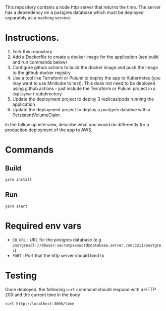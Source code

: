 This repository contains a node http server that returns the time. 
The server has a dependency on a postgres database which must be deployed separately as a backing service.

# Instructions.

1. Fork this repository
2. Add a Dockerfile to create a docker image for the application (see build and run commands below)
3. Configure github actions to build the docker image and push the image to the github docker registry
4. Use a tool like Terraform or Pulumi to deploy the app to Kubernetes (you may want to use Minikube to test). This does not need to be deployed using github actions - just include the Terraform or Pulumi project in a `deployment` subdirectory.
5. Update the deployment project to deploy 3 replicas/pods running the application
6. Update the deployment project to deploy a postgres databse with a PersistentVolumeClaim

In the follow up interview, describe what you would do differently for a production deployment of the app to AWS.

# Commands

## Build

```
yarn install
```

## Run

```
yarn start
```

# Required env vars
- `DB_URL` : URL for the postgres database (e.g. `postgresql://dbuser:secretpassword@database.server.com:3211/postgres`)
- `PORT`   : Port that the http server should bind to

# Testing

Once deployed, the following `curl` command should respond with a HTTP 200 and the current time in the body

```
curl http://localhost:3000/time
```
